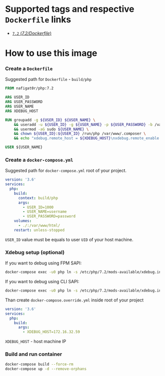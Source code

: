 # Supported tags and respective `Dockerfile` links
-	[`7.2` (*7.2/Dockerfile*)](https://github.com/nafigator/docker-library/blob/master/php/7.2/Dockerfile)

# How to use this image
### Create a `Dockerfile`

Suggested path for `Dockerfile` - `build/php`
```dockerfile
FROM nafigat0r/php:7.2

ARG USER_ID
ARG USER_PASSWORD
ARG USER_NAME
ARG XDEBUG_HOST

RUN groupadd -g ${USER_ID} ${USER_NAME} \
    && useradd -u ${USER_ID} -g ${USER_NAME} -p ${USER_PASSWORD} -b /var/www/html -d /var/www ${USER_NAME} \
    && usermod -aG sudo ${USER_NAME} \
    && chown ${USER_ID}:${USER_ID} /run/php /var/www/.composer \
    && echo "xdebug.remote_host = ${XDEBUG_HOST}\nxdebug.remote_enable = 1" >> /etc/php/7.2/mods-available/xdebug.ini

USER ${USER_NAME}
```

### Create a `docker-compose.yml`

Suggested path for `docker-compose.yml` root of your project.
```yaml
version: '3.6'
services:
  php:
    build:
      context: build/php
      args:
        - USER_ID=1000
        - USER_NAME=username
        - USER_PASSWORD=password
    volumes:
      - ./:/var/www/html/
    restart: unless-stopped
```

`USER_ID` value must be equals to user `UID` of your host machine.

### Xdebug setup (optional)
If you want to debug using FPM SAPI:
```bash
docker-compose exec -u0 php ln -s /etc/php/7.2/mods-available/xdebug.ini /etc/php/7.2/fpm/conf.d/20-xdebug.ini
```
If you want to debug using CLI SAPI:
```bash
docker-compose exec -u0 php ln -s /etc/php/7.2/mods-available/xdebug.ini /etc/php/7.2/cli/conf.d/20-xdebug.ini
```

Than create `docker-compose.override.yml` inside root of your project
```yml
version: '3.6'
services:
  php:
    build:
      args:
        - XDEBUG_HOST=172.16.32.59
```
`XDEBUG_HOST` - host machine IP
### Build and run container
```bash
docker-compose build --force-rm
docker-compose up -d --remove-orphans
```
